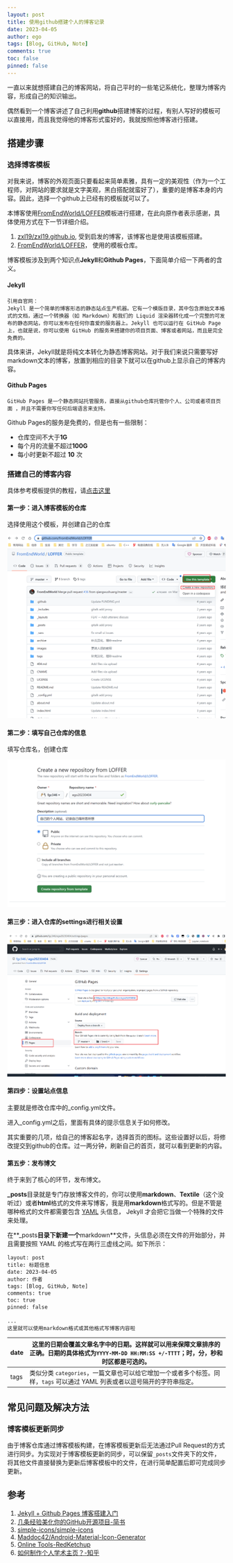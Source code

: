 ```yaml
---
layout: post
title: 使用github搭建个人的博客记录
date: 2023-04-05
author: ego
tags: [Blog, GitHub, Note]
comments: true
toc: false
pinned: false
---
```


一直以来就想搭建自己的博客网站，将自己平时的一些笔记系统化，整理为博客内容，形成自己的知识输出。

偶然看到一个博客讲述了自己利用**github**搭建博客的过程，有别人写好的模板可以直接用，而且我觉得他的博客形式蛮好的，我就按照他博客进行搭建。

<!-- more -->

## 搭建步骤

### 选择博客模板

对我来说，博客的外观页面只要看起来简单素雅，具有一定的美观性（作为一个工程师，对网站的要求就是文字美观，黑白搭配就蛮好了），重要的是博客本身的内容。因此，选择一个github上已经有的模板就可以了。

本博客使用[FromEndWorld/LOFFER](https://github.com/FromEndWorld/LOFFER)模板进行搭建，在此向原作者表示感谢，具体使用方式在下一节详细介绍。

1. [zxl19/zxl19.github.io](https://github.com/zxl19/zxl19.github.io), 受到启发的博客，该博客也是使用该模板搭建。
2. [FromEndWorld/LOFFER](https://github.com/FromEndWorld/LOFFER)， 使用的模板仓库。

博客模板涉及到两个知识点**Jekyll**和**Github Pages**，下面简单介绍一下两者的含义。

#### Jekyll

```
引用自官网：
Jekyll 是一个简单的博客形态的静态站点生产机器。它有一个模版目录，其中包含原始文本格式的文档，通过一个转换器（如 Markdown）和我们的 Liquid 渲染器转化成一个完整的可发布的静态网站，你可以发布在任何你喜爱的服务器上。Jekyll 也可以运行在 GitHub Page 上，也就是说，你可以使用 GitHub 的服务来搭建你的项目页面、博客或者网站，而且是完全免费的。
```

具体来讲，Jekyll就是将纯文本转化为静态博客网站。对于我们来说只需要写好markdown文本的博客，放置到相应的目录下就可以在github上显示自己的博客内容。

#### **Github Pages**

```
GitHub Pages 是一个静态网站托管服务，直接从github仓库托管你个人、公司或者项目页面 ，并且不需要你写任何后端语言来支持。
```

Github Pages的服务是免费的，但是也有一些限制：

- 仓库空间不大于**1G**
- 每个月的流量不超过**100G**
- 每小时更新不超过 **10** 次

### 搭建自己的博客内容

具体参考模板提供的教程，请[点击这里](https://fromendworld.github.io/LOFFER/document/)

#### 第一步：进入博客模板的仓库

选择使用这个模板，并创建自己的仓库

![img](https://raw.githubusercontent.com/fgc346/image/main/img/1680616419517-7bec8d6c-8a4a-4b61-81d1-1a2888507b60.png)

#### 第二步：填写自己仓库的信息

填写仓库名，创建仓库

![img](https://raw.githubusercontent.com/fgc346/image/main/img/1680616950475-9bf13d49-0a51-475b-b0b7-0e036315506b.png)

#### 第三步：进入仓库的settings进行相关设置

![img](https://raw.githubusercontent.com/fgc346/image/main/img/1680617680425-28caf54d-d55f-4cd6-aed5-c13f690ca919.png)

#### 第四步：设置站点信息

主要就是修改仓库中的_config.yml文件。

进入_config.yml之后，里面有具体的提示信息关于如何修改。

其实重要的几项，给自己的博客起名字，选择首页的图标。这些设置好以后，将修改提交到github的仓库。过一两分钟，刷新自己的首页，就可以看到更新的内容。

#### 第五步：发布博文

终于来到了核心的环节，发布博文。

**_posts**目录就是专门存放博客文件的，你可以使用**markdown**、**Textile**（这个没听过）或者**html**格式的文件来写博客，我是用**markdown**格式写的。但是不管是哪种格式的文件都需要包含 [YAML](https://link.jianshu.com?t=http%3A%2F%2Fyaml.org%2F) 头信息， Jekyll 才会把它当做一个特殊的文件来处理。

在**_posts**目录下新建一个**markdown**文件，头信息必须在文件的开始部分，并且需要按照 YAML 的格式写在两行三虚线之间。如下所示：

```
layout: post
title: 标题信息
date: 2023-04-05
author: 作者
tags: [Blog, GitHub, Note]
comments: true
toc: true
pinned: false

...
这里就可以使用markdown格式或其他格式写博客内容啦

```



| date | 这里的日期会覆盖文章名字中的日期。这样就可以用来保障文章排序的正确。日期的具体格式为`YYYY-MM-DD HH:MM:SS +/-TTTT`；时，分，秒和时区都是可选的。 |
| ---- | ------------------------------------------------------------ |
| tags | 类似分类 `categories`，一篇文章也可以给它增加一个或者多个标签。同样，`tags` 可以通过 YAML 列表或者以逗号隔开的字符串指定。 |

## 常见问题及解决方法

### 博客模板更新同步

由于博客仓库通过博客模板构建，在博客模板更新后无法通过Pull Request的方式进行同步。为实现对于博客模板更新的同步，可以保留`_posts`文件夹下的文件，将其他文件直接替换为更新后博客模板中的文件，在进行简单配置后即可完成同步更新。

## 参考

1.  [Jekyll + Github Pages 博客搭建入门](https://www.jianshu.com/p/9f198d5779e6)
2. [几条经验美化你的GitHub开源项目-简书](https://www.jianshu.com/p/d587b91bacb3)
3. [simple-icons/simple-icons](https://github.com/simple-icons/simple-icons)
4. [Maddoc42/Android-Material-Icon-Generator](https://github.com/Maddoc42/Android-Material-Icon-Generator)
5. [Online Tools-RedKetchup](https://redketchup.io)
6. [如何制作个人学术主页？-知乎](https://www.zhihu.com/question/281476526)